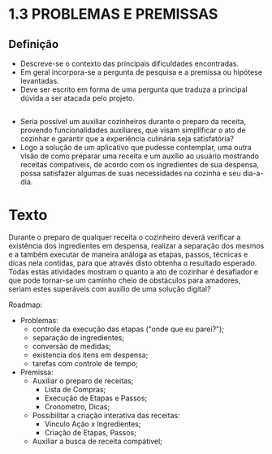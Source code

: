 # 1.3	PROBLEMAS E PREMISSAS

## Definição
- Descreve-se o contexto das principais dificuldades encontradas. 
- Em geral incorpora-se a pergunta de pesquisa e a premissa ou hipótese levantadas. 
- Deve ser escrito em forma de uma pergunta que traduza a principal dúvida a ser atacada pelo projeto.

##
- Seria possível um auxiliar cozinheiros durante o preparo da receita, provendo funcionalidades auxiliares, que visam simplificar o ato de cozinhar e garantir que a experiência culinária seja satisfatória?
- Logo a solução de um aplicativo que pudesse contemplar, uma outra visão de como preparar uma receita e um auxílio ao usuário mostrando receitas compatíveis, de acordo com os ingredientes de sua despensa, possa satisfazer algumas de suas necessidades na cozinha e seu dia-a-dia.

# Texto
Durante o preparo de qualquer receita o cozinheiro deverá verificar a existência dos ingredientes em despensa, realizar a separação dos mesmos e a também executar de maneira análoga as etapas, passos, técnicas e dicas nela contidas, para que através disto obtenha o resultado esperado. Todas estas atividades mostram o quanto a ato de cozinhar é desafiador e que pode tornar-se um caminho cheio de obstáculos para amadores, seriam estes superáveis com auxílio de uma solução digital?


Roadmap:
- Problemas:
  - controle da execução das etapas ("onde que eu parei?");
  - separação de ingredientes;
  - conversão de medidas;
  - existencia dos itens em despensa;
  - tarefas com controle de tempo;
- Premissa:
  - Auxiliar o preparo de receitas;
    - Lista de Compras;
    - Execução de Etapas e Passos;
    - Cronometro, Dicas;
  - Possibilitar a criação interativa das receitas:
    - Vinculo Ação x Ingredientes;
    - Criação de Etapas, Passos;
  - Auxiliar a busca de receita compátivel;
  
  
